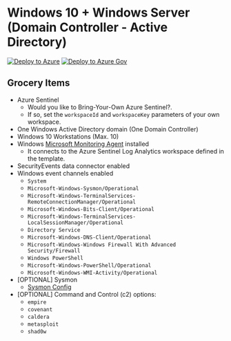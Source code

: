 # Windows 10 + Windows Server (Domain Controller - Active Directory)

[![Deploy to Azure](https://aka.ms/deploytoazurebutton)](https://portal.azure.com/#create/Microsoft.Template/uri/https%3A%2F%2Fraw.githubusercontent.com%2FOTRF%2FAzure-Sentinel2Go%2Fmaster%2Fgrocery-list%2FWin10-AD%2Fazuredeploy.json)
[![Deploy to Azure Gov](https://aka.ms/deploytoazuregovbutton)](https://portal.azure.us/#create/Microsoft.Template/uri/https%3A%2F%2Fraw.githubusercontent.com%2FOTRF%2FAzure-Sentinel2Go%2Fmaster%2Fgrocery-list%2FWin10-AD%2Fazuredeploy.json)

## Grocery Items

* Azure Sentinel
    * Would you like to Bring-Your-Own Azure Sentinel?.
    * If so, set the `workspaceId` and `workspaceKey` parameters of your own workspace.
* One Windows Active Directory domain (One Domain Controller)
* Windows 10 Workstations (Max. 10)
* Windows [Microsoft Monitoring Agent](https://docs.microsoft.com/en-us/services-hub/health/mma-setup) installed
    * It connects to the Azure Sentinel Log Analytics workspace defined in the template.
* SecurityEvents data connector enabled
* Windows event channels enabled
    * `System`
    * `Microsoft-Windows-Sysmon/Operational`
    * `Microsoft-Windows-TerminalServices-RemoteConnectionManager/Operational`
    * `Microsoft-Windows-Bits-Client/Operational`
    * `Microsoft-Windows-TerminalServices-LocalSessionManager/Operational`
    * `Directory Service`
    * `Microsoft-Windows-DNS-Client/Operational`
    * `Microsoft-Windows-Windows Firewall With Advanced Security/Firewall`
    * `Windows PowerShell`
    * `Microsoft-Windows-PowerShell/Operational`
    * `Microsoft-Windows-WMI-Activity/Operational`
* [OPTIONAL] Sysmon
    * [Sysmon Config](https://github.com/OTRF/Blacksmith/blob/master/resources/configs/sysmon/sysmon.xml)
* [OPTIONAL] Command and Control (c2) options:
    * `empire`
    * `covenant`
    * `caldera`
    * `metasploit`
    * `shad0w`
